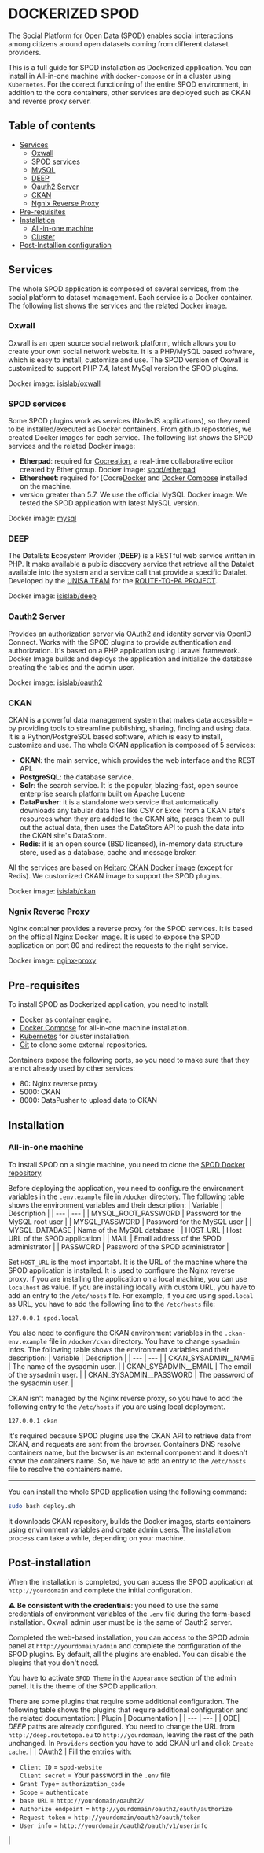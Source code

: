 # DOCKERIZED SPOD
The Social Platform for Open Data (SPOD) enables social interactions among citizens around open datasets coming from different dataset providers.

This is a full guide for SPOD installation as Dockerized application. You can install in All-in-one machine with `docker-compose` or in a cluster using `Kubernetes`. For the correct functioning of the entire SPOD environment, in addition to the core containers, other services are deployed such as CKAN and reverse proxy server. 

## Table of contents
<!-- no toc -->
- [Services](#services)
  - [Oxwall](#oxwall)
  - [SPOD services](#spod-services)
  - [MySQL](#mysql)
  - [DEEP](#deep)
  - [Oauth2 Server](#oauth2-server)
  - [CKAN](#ckan)
  - [Ngnix Reverse Proxy](#ngnix-reverse-proxy)
- [Pre-requisites](#pre-requisites)
- [Installation](#installation)
  - [All-in-one machine](#all-in-one-machine)
  - [Cluster](#cluster)
- [Post-Installion configuration](#post-installion-configuration)


## Services
The whole SPOD application is composed of several services, from the social platform to dataset management. Each service is a Docker container. The following list shows the services and the related Docker image.

### Oxwall
Oxwall is an open source social network platform, which allows you to create your own social network website. It is a PHP/MySQL based software, which is easy to install, customize and use. The SPOD version of Oxwall is customized to support PHP 7.4, latest MySql version the SPOD plugins.

Docker image: [isislab/oxwall](https://hub.docker.com/r/isislab/oxwall)

### SPOD services
Some SPOD plugins work as services (NodeJS applications), so they need to be installed/executed as Docker containers. From github repostories, we created Docker images for each service. The following list shows the SPOD services and the related Docker image:
- **Etherpad**: required for [Cocreation](https://github.com/routetopa/spod-plugin-cocreation), a real-time collaborative editor created by Ether group.
  Docker image: [spod/etherpad](https://hub.docker.com/r/spod/etherpad)
- **Ethersheet**: required for [Cocre[Docker](https://docs.docker.com/install/) and [Docker Compose](https://docs.docker.com/compose/install/) installed on the machine.
-  version greater than 5.7. We use the official MySQL Docker image. We tested the SPOD application with latest MySQL version.

Docker image: [mysql](https://hub.docker.com/_/mysql)

### DEEP
The **D**atalEts **E**cosystem **P**rovider (**DEEP**) is a RESTful web service written in PHP. It make available a public discovery service that retrieve all the Datalet available into the system and a service call that provide a specific Datalet. Developed by the [UNISA TEAM](http://www.isislab.it/) for the [ROUTE-TO-PA PROJECT](http://www.routetopa.eu/).

Docker image: [isislab/deep](https://hub.docker.com/r/isislab/deep)

### Oauth2 Server
Provides an authorization server via OAuth2 and identity server via OpenID Connect. Works with the SPOD plugins to provide authentication and authorization. 
It's based on a PHP application using Laravel framework.
Docker Image builds and deploys the application and initialize the database creating the tables and the admin user.

Docker image: [isislab/oauth2](https://hub.docker.com/r/isislab/oauth2) 

### CKAN
CKAN is a powerful data management system that makes data accessible – by providing tools to streamline publishing, sharing, finding and using data. It is a Python/PostgreSQL based software, which is easy to install, customize and use. The whole CKAN application is composed of 5 services:
- **CKAN**: the main service, which provides the web interface and the REST API.
- **PostgreSQL**: the database service.  
- **Solr**: the search service. It is the popular, blazing-fast, open source enterprise search platform built on Apache Lucene
- **DataPusher**: it is a standalone web service that automatically downloads any tabular data files like CSV or Excel from a CKAN site's resources when they are added to the CKAN site, parses them to pull out the actual data, then uses the DataStore API to push the data into the CKAN site's DataStore.
- **Redis**: it is an open source (BSD licensed), in-memory data structure store, used as a database, cache and message broker.

All the services are based on [Keitaro CKAN Docker image](https://github.com/keitaroinc/docker-ckan) (except for Redis). We customized CKAN image to support the SPOD plugins.

Docker image: [isislab/ckan](https://hub.docker.com/r/isislab/ckan)  

### Ngnix Reverse Proxy
Nginx container provides a reverse proxy for the SPOD services. It is based on the official Nginx Docker image. It is used to expose the SPOD application on port 80 and redirect the requests to the right service.

<!-- To Check -->
Docker image: [nginx-proxy](https://hub.docker.com/r/nginxproxy/nginx-proxy)

## Pre-requisites
To install SPOD as Dockerized application, you need to install:
- [Docker](https://docs.docker.com/engine/install/) as container engine.
- [Docker Compose](https://docs.docker.com/compose/install/) for all-in-one machine installation.
- [Kubernetes](https://kubernetes.io/docs/setup/) for cluster installation.
- [Git](https://git-scm.com/book/en/v2/Getting-Started-Installing-Git) to clone some external repositories.

Containers expose the following ports, so you need to make sure that they are not already used by other services:
- 80: Nginx reverse proxy
- 5000: CKAN
- 8000: DataPusher to upload data to CKAN


## Installation
### All-in-one machine
To install SPOD on a single machine, you need to clone the [SPOD Docker repository](no-url-yet).

Before deploying the application, you need to configure the environment variables in the `.env.example` file in `/docker` directory.
The following table shows the environment variables and their description:
| Variable | Description |
| --- | --- |
| MYSQL_ROOT_PASSWORD | Password for the MySQL root user |
| MYSQL_PASSWORD | Password for the MySQL user |
| MYSQL_DATABASE | Name of the MySQL database |
| HOST_URL | Host URL of the SPOD application |
| MAIL | Email address of the SPOD administrator |
| PASSWORD | Password of the SPOD administrator |

Set `HOST_URL` is the most importabt. It is the URL of the machine where the SPOD application is installed. It is used to configure the Nginx reverse proxy. If you are installing the application on a local machine, you can use `localhost` as value. If you are installing locally with custom URL, you have to add an entry to the `/etc/hosts` file. For example, if you are using `spod.local` as URL, you have to add the following line to the `/etc/hosts` file:
```
127.0.0.1 spod.local
```

You also need to configure the CKAN environment variables in the `.ckan-env.example` file in `/docker/ckan` directory. You have to change `sysadmin` infos. The following table shows the environment variables and their description:
| Variable | Description |
| --- | --- |
| CKAN_SYSADMIN__NAME | The name of the sysadmin user. |
| CKAN_SYSADMIN__EMAIL | The email of the sysadmin user. |
| CKAN_SYSADMIN__PASSWORD | The password of the sysadmin user. |

CKAN isn't managed by the Nginx reverse proxy, so you have to add the following entry to the `/etc/hosts` if you are using local deployment. 
```
127.0.0.1 ckan
```

It's required because SPOD plugins use the CKAN API to retrieve data from CKAN, and requests are sent from the browser. Containers DNS resolve containers name, but the browser is an external component and it doesn't know the containers name. So, we have to add an entry to the `/etc/hosts` file to resolve the containers name.

 ---

You can install the whole SPOD application using the following command:
```bash
sudo bash deploy.sh
```
It downloads CKAN repository, builds the Docker images, starts containers using environment variables and create admin users. The installation process can take a while, depending on your machine.

## Post-installation

When the installation is completed, you can access the SPOD application at `http://yourdomain` and complete the initial configuration.

:warning: **Be consistent with the credentials**: you need to use the same credentials of environment variables of the `.env` file during the form-based installation. Oxwall admin user must be is the same of Oauth2 server.

Completed the web-based installation, you can access to the SPOD admin panel at `http://yourdomain/admin` and complete the configuration of the SPOD plugins. By default, all the plugins are enabled. You can disable the plugins that you don't need.

You have to activate `SPOD Theme` in the `Appearance` section of the admin panel. It is the theme of the SPOD application.

There are some plugins that require some additional configuration. The following table shows the plugins that require additional configuration and the related documentation:
| Plugin | Documentation | 
| --- | --- |
| ODE| *DEEP* paths are already configured. You need to change the URL from `http://deep.routetopa.eu` to `http://yourdomain`, leaving the rest of the path unchanged. In `Providers` section you have to add CKAN url and click `Create cache`. |
| OAuth2 | Fill the entries with:  <ul> <li> `Client ID` = `spod-website`</li> `Client secret` = Your password in the `.env` file </li> <li>`Grant Type`= `authorization_code`</li> <li> `Scope` = `authenticate` </li> <li> `base URL` = `http://yourdomain/oauht2/`  </li> <li> `Authorize endpoint` = `http://yourdomain/oauth2/oauth/authorize` </li> <li> `Request token` = `http://yourdomain/oauth2/oauth/token` </li> <li> `User info` = `http://yourdomain/oauth2/oauth/v1/userinfo` </li> </ul> |

